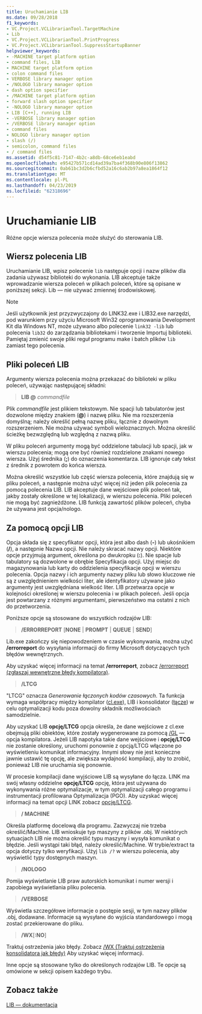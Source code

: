 ```yaml
---
title: Uruchamianie LIB
ms.date: 09/28/2018
f1_keywords:
- VC.Project.VCLibrarianTool.TargetMachine
- Lib
- VC.Project.VCLibrarianTool.PrintProgress
- VC.Project.VCLibrarianTool.SuppressStartupBanner
helpviewer_keywords:
- -MACHINE target platform option
- command files, LIB
- MACHINE target platform option
- colon command files
- VERBOSE library manager option
- /NOLOGO library manager option
- dash option specifier
- /MACHINE target platform option
- forward slash option specifier
- -NOLOGO library manager option
- LIB [C++], running LIB
- -VERBOSE library manager option
- /VERBOSE library manager option
- command files
- NOLOGO library manager option
- slash (/)
- semicolon, command files
- / command files
ms.assetid: d54f5c81-7147-4b2c-a8db-68ce6eb1eabd
ms.openlocfilehash: e95427b571cd14ad39a7ba4f368b90e806f13862
ms.sourcegitcommit: 0ab61bc3d2b6cfbd52a16c6ab2b97a8ea1864f12
ms.translationtype: MT
ms.contentlocale: pl-PL
ms.lasthandoff: 04/23/2019
ms.locfileid: "62318696"
---
```

# <a name="running-lib"></a>Uruchamianie LIB

Różne opcje wiersza polecenia może służyć do sterowania LIB.

## <a name="lib-command-line"></a>Wiersz polecenia LIB

Uruchamianie LIB, wpisz polecenie `lib` następuje opcji i nazw plików dla zadania używasz biblioteki do wykonania. LIB akceptuje także wprowadzanie wiersza poleceń w plikach poleceń, które są opisane w poniższej sekcji. Lib — nie używać zmiennej środowiskowej.

> [!NOTE]
> Jeśli użytkownik jest przyzwyczajony do LINK32.exe i LIB32.exe narzędzi, pod warunkiem przy użyciu Microsoft Win32 oprogramowania Development Kit dla Windows NT, może używano albo polecenie `link32 -lib` lub polecenia `lib32` do zarządzania bibliotekami i tworzenie Importuj biblioteki. Pamiętaj zmienić swoje pliki reguł programu make i batch plików `lib` zamiast tego polecenia.

## <a name="lib-command-files"></a>Pliki poleceń LIB

Argumenty wiersza polecenia można przekazać do biblioteki w pliku poleceń, używając następującej składni:

> **LIB \@**  <em>commandfile</em>

Plik *commandfile* jest plikiem tekstowym. Nie spacji lub tabulatorów jest dozwolone między znakiem (**\@**) i nazwę pliku. Nie ma rozszerzenia domyślną; należy określić pełną nazwę pliku, łącznie z dowolnym rozszerzeniem. Nie można używać symboli wieloznacznych. Można określić ścieżkę bezwzględną lub względną z nazwą pliku.

W pliku poleceń argumenty mogą być oddzielone tabulacji lub spacji, jak w wierszu polecenia; mogą one być również rozdzielone znakami nowego wiersza. Użyj średnika (**;**) do oznaczenia komentarza. LIB ignoruje cały tekst z średnik z powrotem do końca wiersza.

Można określić wszystkie lub część wiersza polecenia, które znajdują się w pliku poleceń, a następnie można użyć więcej niż jeden plik polecenia za pomocą polecenia LIB. LIB akceptuje dane wejściowe plik poleceń tak, jakby zostały określone w tej lokalizacji, w wierszu polecenia. Pliki poleceń nie mogą być zagnieżdżone. LIB funkcją zawartość plików poleceń, chyba że używana jest opcja/nologo.

## <a name="using-lib-options"></a>Za pomocą opcji LIB

Opcja składa się z specyfikator opcji, która jest albo dash (**-**) lub ukośnikiem (**/**), a następnie Nazwa opcji. Nie należy skracać nazwy opcji. Niektóre opcje przyjmują argument, określona po dwukropku (**:**). Nie spacje lub tabulatory są dozwolone w obrębie Specyfikacja opcji. Użyj miejsc do magazynowania lub karty do oddzielenia specyfikacje opcji w wierszu polecenia. Opcja nazwy i ich argumenty nazwy pliku lub słowo kluczowe nie są z uwzględnieniem wielkości liter, ale identyfikatory używane jako argumenty jest uwzględniana wielkość liter. LIB przetwarza opcje w kolejności określonej w wierszu polecenia i w plikach poleceń. Jeśli opcja jest powtarzany z różnymi argumentami, pierwszeństwo ma ostatni z nich do przetworzenia.

Poniższe opcje są stosowane do wszystkich rodzajów LIB:

> **/ERRORREPORT** [**NONE** &#124; **PROMPT** &#124; **QUEUE** &#124; **SEND**]

Lib.exe zakończy się niepowodzeniem w czasie wykonywania, można użyć **/errorreport** do wysyłania informacji do firmy Microsoft dotyczących tych błędów wewnętrznych.

Aby uzyskać więcej informacji na temat **/errorreport**, zobacz [/errorreport (zgłaszaj wewnętrzne błędy kompilatora)](errorreport-report-internal-compiler-errors.md).

> **/LTCG**

"LTCG" oznacza *Generowanie łączonych kodów czasowych*. Ta funkcja wymaga współpracy między kompilator ([cl.exe](compiler-options.md)), LIB i konsolidator ([łącze](linker-options.md)) w celu optymalizacji kodu poza dowolny składnik możliwościach samodzielnie.

Aby uzyskać LIB **opcję/LTCG** opcja określa, że dane wejściowe z cl.exe obejmują pliki obiektów, które zostały wygenerowane za pomocą [/GL](gl-whole-program-optimization.md) — opcja kompilatora. Jeżeli LIB napotyka takie dane wejściowe i **opcję/LTCG** nie zostanie określony, uruchomi ponownie z opcją/LTCG włączone po wyświetleniu komunikat informacyjny. Innymi słowy nie jest konieczne jawnie ustawić tę opcję, ale zwiększa wydajność kompilacji, aby to zrobić, ponieważ LIB nie uruchamia się ponownie.

W procesie kompilacji dane wyjściowe LIB są wysyłane do łącza. LINK ma swój własny oddzielne **opcję/LTCG** opcję, która jest używana do wykonywania różne optymalizacje, w tym optymalizacji całego programu i instrumentacji profilowana Optymalizacja (PGO). Aby uzyskać więcej informacji na temat opcji LINK zobacz [opcję/LTCG](ltcg-link-time-code-generation.md).

> **/ MACHINE**

Określa platformę docelową dla programu. Zazwyczaj nie trzeba określić/Machine. LIB wnioskuje typ maszyny z plików .obj. W niektórych sytuacjach LIB nie można określić typu maszyny i wysyła komunikat o błędzie. Jeśli wystąpi taki błąd, należy określić/Machine. W trybie/extract ta opcja dotyczy tylko weryfikacji. Użyj `lib /?` w wierszu polecenia, aby wyświetlić typy dostępnych maszyn.

> **/NOLOGO**

Pomija wyświetlanie LIB praw autorskich komunikat i numer wersji i zapobiega wyświetlania pliku polecenia.

> **/VERBOSE**

Wyświetla szczegółowe informacje o postępie sesji, w tym nazwy plików .obj, dodawane. Informacje są wysyłane do wyjścia standardowego i mogą zostać przekierowane do pliku.

> **/WX**[**:NO**]

Traktuj ostrzeżenia jako błędy. Zobacz [/WX (Traktuj ostrzeżenia konsolidatora jak błędy)](wx-treat-linker-warnings-as-errors.md) Aby uzyskać więcej informacji.

Inne opcje są stosowane tylko do określonych rodzajów LIB. Te opcje są omówione w sekcji opisem każdego trybu.

## <a name="see-also"></a>Zobacz także

[LIB — dokumentacja](lib-reference.md)
